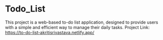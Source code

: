 # Todo_List
This project is a web-based to-do list application, designed to provide users with a simple and efficient way to manage their daily tasks.
Project Link: https://to-do-list-akritisrivastava.netlify.app/
